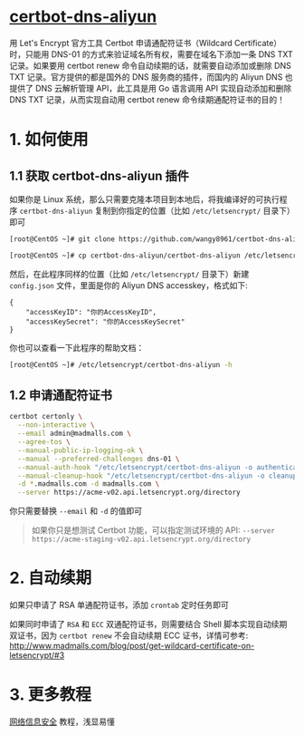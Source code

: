 # [certbot-dns-aliyun](http://www.madmalls.com/blog/post/get-wildcard-certificate-on-letsencrypt/)

用 Let's Encrypt 官方工具 Certbot 申请通配符证书（Wildcard Certificate）时，只能用 DNS-01 的方式来验证域名所有权，需要在域名下添加一条 DNS TXT 记录。如果要用 certbot renew 命令自动续期的话，就需要自动添加或删除 DNS TXT 记录。官方提供的都是国外的 DNS 服务商的插件，而国内的 Aliyun DNS 也提供了 DNS 云解析管理 API，此工具是用 Go 语言调用 API 实现自动添加和删除 DNS TXT 记录，从而实现自动用 certbot renew 命令续期通配符证书的目的！


# 1. 如何使用

## 1.1 获取 certbot-dns-aliyun 插件

如果你是 Linux 系统，那么只需要克隆本项目到本地后，将我编译好的可执行程序 `certbot-dns-aliyun` 复制到你指定的位置（比如 `/etc/letsencrypt/` 目录下）即可

```bash
[root@CentOS ~]# git clone https://github.com/wangy8961/certbot-dns-aliyun.git

[root@CentOS ~]# cp certbot-dns-aliyun/certbot-dns-aliyun /etc/letsencrypt/
```

然后，在此程序同样的位置（比如 `/etc/letsencrypt/` 目录下）新建 `config.json` 文件，里面是你的 Aliyun DNS accesskey，格式如下:

```
{
    "accessKeyID": "你的AccessKeyID",
    "accessKeySecret": "你的AccessKeySecret"
}
```

你也可以查看一下此程序的帮助文档：

```bash
[root@CentOS ~]# /etc/letsencrypt/certbot-dns-aliyun -h
```

## 1.2 申请通配符证书

```bash
certbot certonly \
  --non-interactive \
  --email admin@madmalls.com \
  --agree-tos \
  --manual-public-ip-logging-ok \
  --manual --preferred-challenges dns-01 \
  --manual-auth-hook "/etc/letsencrypt/certbot-dns-aliyun -o authenticator" \
  --manual-cleanup-hook "/etc/letsencrypt/certbot-dns-aliyun -o cleanup" \
  -d *.madmalls.com -d madmalls.com \
  --server https://acme-v02.api.letsencrypt.org/directory
```

你只需要替换 `--email` 和 `-d` 的值即可

> 如果你只是想测试 Certbot 功能，可以指定测试环境的 API: `--server https://acme-staging-v02.api.letsencrypt.org/directory`


# 2. 自动续期

如果只申请了 RSA 单通配符证书，添加 `crontab` 定时任务即可

如果同时申请了 `RSA` 和 `ECC` 双通配符证书，则需要结合 Shell 脚本实现自动续期双证书，因为 `certbot renew` 不会自动续期 ECC 证书，详情可参考: http://www.madmalls.com/blog/post/get-wildcard-certificate-on-letsencrypt/#3


# 3. 更多教程

[网络信息安全](http://www.madmalls.com/blog/category/network-security/) 教程，浅显易懂
